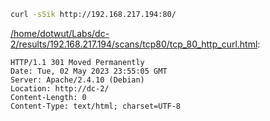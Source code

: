 ```bash
curl -sSik http://192.168.217.194:80/
```

[/home/dotwut/Labs/dc-2/results/192.168.217.194/scans/tcp80/tcp_80_http_curl.html](file:///home/dotwut/Labs/dc-2/results/192.168.217.194/scans/tcp80/tcp_80_http_curl.html):

```
HTTP/1.1 301 Moved Permanently
Date: Tue, 02 May 2023 23:55:05 GMT
Server: Apache/2.4.10 (Debian)
Location: http://dc-2/
Content-Length: 0
Content-Type: text/html; charset=UTF-8



```
